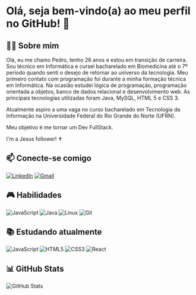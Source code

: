 # Olá, seja bem-vindo(a) ao meu perfil no GitHub! 👋

## 👨‍💻 Sobre mim

Olá, eu me chamo Pedro, tenho 26 anos e estou em transição de carreira. Sou técnico em Informática e cursei bacharelado em Biomedicina até o 7º período quando senti o desejo de retornar ao universo da tecnologia. Meu primeiro contato com programação foi durante a minha formação técnica em Informática. Na ocasião estudei lógica de programação, programação orientada a objetos, banco de dados relacional e desenvolvimento web. As principais tecnologias utilizadas foram Java, MySQL, HTML 5 e CSS 3.

Atualmente aspiro a uma vaga no curso bacharelado em Tecnologia da Informação na Universidade Federal do Rio Grande do Norte (UFRN).

Meu objetivo é me tornar um Dev FullStack.

I'm a Jesus follower! ✝️

## 📫 Conecte-se comigo
[![LinkedIn](https://img.shields.io/badge/LinkedIn-0077B5?style=for-the-badge&logo=linkedin&logoColor=white)](https://www.linkedin.com/in/pedrolucasfonseca/)
[![Gmail](https://img.shields.io/badge/Gmail-333333?style=for-the-badge&logo=gmail&logoColor=red)](mailto:pedrolucasxf@gmail.com)


## 🎮 Habilidades
![JavaScript](https://img.shields.io/badge/JavaScript-F7DF1E?style=for-the-badge&logo=javascript&logoColor=black)
![Java](https://img.shields.io/badge/java-%23ED8B00.svg?style=for-the-badge&logo=openjdk&logoColor=white)
![Linux](https://img.shields.io/badge/Linux-000?style=for-the-badge&logo=linux&logoColor=FCC624)
![Git](https://img.shields.io/badge/GIT-E44C30?style=for-the-badge&logo=git&logoColor=white)

## 📚 Estudando atualmente
![JavaScript](https://img.shields.io/badge/JavaScript-F7DF1E?style=for-the-badge&logo=javascript&logoColor=black)
![HTML5](https://img.shields.io/badge/HTML5-E34F26?style=for-the-badge&logo=html5&logoColor=white)
![CSS3](https://img.shields.io/badge/CSS3-1572B6?style=for-the-badge&logo=css3&logoColor=white)
![React](https://img.shields.io/badge/React-20232A?style=for-the-badge&logo=react&logoColor=61DAFB)

## 📊 GitHub Stats
![GitHub Stats](https://github-readme-stats.vercel.app/api?username=fonseca-plx&theme=tokyonight&show_icons=true)
